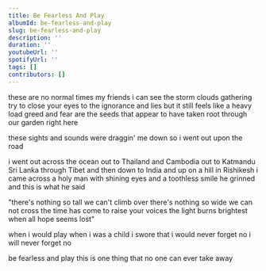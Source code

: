 ```yaml
---
title: Be Fearless And Play
albumId: be-fearless-and-play
slug: be-fearless-and-play
description: ''
duration: ''
youtubeUrl: ''
spotifyUrl: ''
tags: []
contributors: []
---
```


these are no normal times my friends i can see the storm clouds gathering try to close your eyes to the ignorance and lies but it still feels like a heavy load greed and fear are the seeds that appear to have taken root through our garden right here

these sights and sounds were draggin' me down so i went out upon the road

i went out across the ocean out to Thailand and Cambodia out to Katmandu Sri Lanka through Tibet and then down to India and up on a hill in Rishikesh i came across a holy man with shining eyes and a toothless smile he grinned and this is what he said


"there's nothing so tall we can't climb over there's nothing so wide we can not cross the time has come to raise your voices the light burns brightest when all hope seems lost"



when i would play when i was a child i swore that i would never forget no i will never forget no

be fearless and play this is one thing that no one can ever take away
